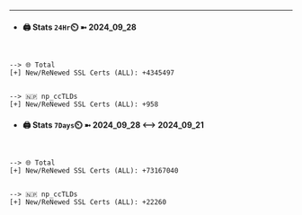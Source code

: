 

---
- #### 🖨️ **Stats** `24Hr`⏲️ ➼ 2024_09_28
```console


--> 🌐 Total
[+] New/ReNewed SSL Certs (ALL): +4345497


--> 🇳🇵 np_ccTLDs
[+] New/ReNewed SSL Certs (ALL): +958

```

- #### 🖨️ **Stats** `7Days`⏲️ ➼ 2024_09_28 <--> 2024_09_21
```console


--> 🌐 Total
[+] New/ReNewed SSL Certs (ALL): +73167040


--> 🇳🇵 np_ccTLDs
[+] New/ReNewed SSL Certs (ALL): +22260

```

